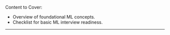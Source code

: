 Content to Cover:
- Overview of foundational ML concepts.
- Checklist for basic ML interview readiness.
---